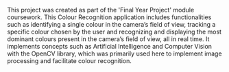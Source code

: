 This project was created as part of the 'Final Year Project' module coursework. This Colour Recognition application includes functionalities such as identifying a single colour in the camera’s field of view, tracking a specific colour chosen by the user and recognizing and displaying the most dominant colours present in the camera’s field of view, all in real time. It implements concepts such as Artificial Intelligence and Computer Vision with the OpenCV library, which was primarily used here to implement image processing and facilitate colour recognition.
 
